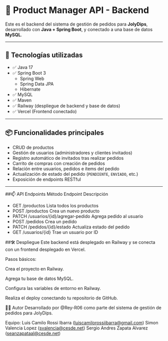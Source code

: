 # 🛒 Product Manager API - Backend

Este es el backend del sistema de gestión de pedidos para **JolyDips**, desarrollado con **Java + Spring Boot**, y conectado a una base de datos **MySQL**.

---

## 🚀 Tecnologías utilizadas

- ✅ Java 17  
- ✅ Spring Boot 3
  - Spring Web
  - Spring Data JPA
  - Hibernate  
- ✅ MySQL  
- ✅ Maven  
- ✅ Railway (despliegue de backend y base de datos)  
- ✅ Vercel (Frontend conectado)  

---
## 📦 Funcionalidades principales

- CRUD de productos
- Gestión de usuarios (administradores y clientes invitados)
- Registro automático de invitados tras realizar pedidos
- Carrito de compras con creación de pedidos
- Relación entre usuarios, pedidos e ítems del pedido
- Actualización de estado del pedido (`PENDIENTE`, `ENVIADO`, etc.)
- Exposición de endpoints RESTful

---

##📫 API Endpoints
Método	Endpoint	Descripción
- GET	/productos	Lista todos los productos
- POST	/productos	Crea un nuevo producto
- PATCH	/usuarios/{id}/agregar-pedido	Agrega pedido al usuario
- POST	/pedidos	Crea un pedido
- PATCH	/pedidos/{id}/estado	Actualiza estado del pedido
- GET	/usuarios/{id}	Trae un usuario por ID

##🛠️ Despliegue
Este backend está desplegado en Railway y se conecta con un frontend desplegado en Vercel.

Pasos básicos:

Crea el proyecto en Railway.

Agrega tu base de datos MySQL.

Configura las variables de entorno en Railway.

Realiza el deploy conectando tu repositorio de GitHub.

👨‍💻 Autor
Desarrollado por @Rey-R06 como parte del sistema de gestión de pedidos para JolyDips.

Equipo:
Luis Camilo Rossi Ibarra (luiscamilorossiibarra@gmail.com)
Simon Valencia Lopez (svalencia@cesde.net)
Sergio Andres Zapata Alvarez (seanzapataal@cesde.net)
